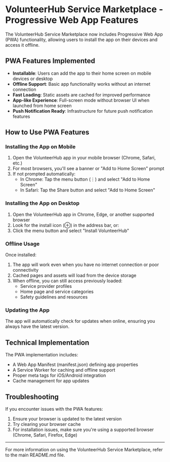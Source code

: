 # VolunteerHub Service Marketplace - Progressive Web App Features

The VolunteerHub Service Marketplace now includes Progressive Web App (PWA) functionality, allowing users to install the app on their devices and access it offline.

## PWA Features Implemented

- **Installable**: Users can add the app to their home screen on mobile devices or desktop
- **Offline Support**: Basic app functionality works without an internet connection
- **Fast Loading**: Static assets are cached for improved performance
- **App-like Experience**: Full-screen mode without browser UI when launched from home screen
- **Push Notification Ready**: Infrastructure for future push notification features

## How to Use PWA Features

### Installing the App on Mobile

1. Open the VolunteerHub app in your mobile browser (Chrome, Safari, etc.)
2. For most browsers, you'll see a banner or "Add to Home Screen" prompt
3. If not prompted automatically:
   - In Chrome: Tap the menu button (⋮) and select "Add to Home Screen"
   - In Safari: Tap the Share button and select "Add to Home Screen"

### Installing the App on Desktop

1. Open the VolunteerHub app in Chrome, Edge, or another supported browser
2. Look for the install icon (⊕) in the address bar, or:
3. Click the menu button and select "Install VolunteerHub"

### Offline Usage

Once installed:
1. The app will work even when you have no internet connection or poor connectivity
2. Cached pages and assets will load from the device storage
3. When offline, you can still access previously loaded:
   - Service provider profiles
   - Home page and service categories
   - Safety guidelines and resources

### Updating the App

The app will automatically check for updates when online, ensuring you always have the latest version.

## Technical Implementation

The PWA implementation includes:
- A Web App Manifest (manifest.json) defining app properties
- A Service Worker for caching and offline support
- Proper meta tags for iOS/Android integration
- Cache management for app updates

## Troubleshooting

If you encounter issues with the PWA features:
1. Ensure your browser is updated to the latest version
2. Try clearing your browser cache
3. For installation issues, make sure you're using a supported browser (Chrome, Safari, Firefox, Edge)

---

For more information on using the VolunteerHub Service Marketplace, refer to the main README.md file.
